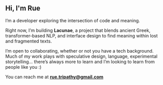 ## Hi, I'm Rue

I’m a developer exploring the intersection of code and meaning.

Right now, I’m building **Lacunae**, a project that blends ancient Greek, transformer-based NLP, and interface design to find meaning within lost and fragmented texts.

I’m open to collaborating, whether or not you have a tech background. Much of my work plays with speculative design, language, experimental storytelling... there’s always more to learn and I’m looking to learn from people like you :)

You can reach me at **rue.tripathy@gmail.com**
